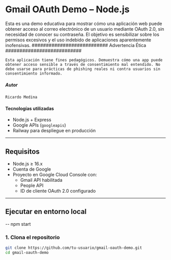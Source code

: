 #  Gmail OAuth Demo – Node.js

Esta es una demo educativa para mostrar cómo una aplicación web puede obtener acceso al correo electrónico de un usuario mediante OAuth 2.0, sin necesidad de conocer su contraseña. El objetivo es sensibilizar sobre los permisos excesivos y el uso indebido de aplicaciones aparentemente inofensivas.
########################### Advertencia Ética ###########################

    Esta aplicación tiene fines pedagógicos. Demuestra cómo una app puede obtener acceso sensible a través de consentimiento mal entendido. No debe usarse para prácticas de phishing reales ni contra usuarios sin consentimiento informado.

##### Autor
    Ricardo Medina

#### Tecnologías utilizadas

- Node.js + Express
- Google APIs (`googleapis`)
- Railway para despliegue en producción

---

##  Requisitos

- Node.js ≥ 16.x
- Cuenta de Google
- Proyecto en Google Cloud Console con:
  - Gmail API habilitada
  - People API
  - ID de cliente OAuth 2.0 configurado

---

##  Ejecutar en entorno local
 -- npm start
### 1. Clona el repositorio

```bash
git clone https://github.com/tu-usuario/gmail-oauth-demo.git
cd gmail-oauth-demo
